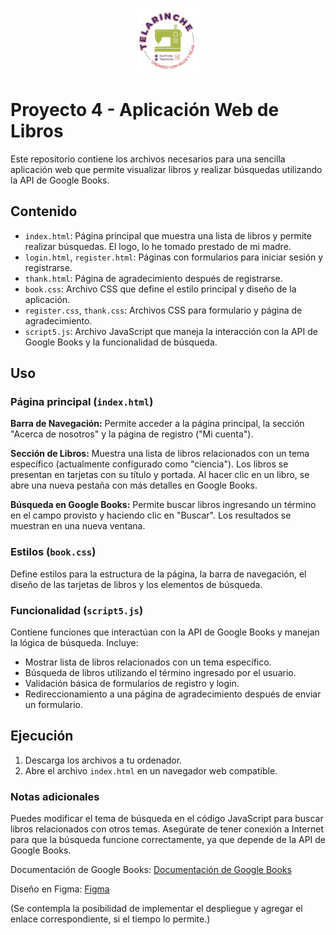 <!DOCTYPE html>
<html>
<head>
  <meta charset="UTF-8">
<!--   <title>Proyecto 4 - Aplicación Web de Libros</title> -->
</head>
<body>
<p align="center">
  <img src="./img/logo.png" alt="Logo" style="width: 20%;">
</p>
<h1>Proyecto 4 - Aplicación Web de Libros</h1>


<p>Este repositorio contiene los archivos necesarios para una sencilla aplicación web que permite visualizar libros y realizar búsquedas utilizando la API de Google Books.</p>

<h2>Contenido</h2>

<ul>
  <li><code>index.html</code>: Página principal que muestra una lista de libros y permite realizar búsquedas. El logo, lo he tomado prestado de mi madre.</li>
  <li><code>login.html</code>, <code>register.html</code>: Páginas con formularios para iniciar sesión y registrarse.</li>
  <li><code>thank.html</code>: Página de agradecimiento después de registrarse.</li>
  <li><code>book.css</code>: Archivo CSS que define el estilo principal y diseño de la aplicación.</li>
  <li><code>register.css</code>, <code>thank.css</code>: Archivos CSS para formulario y página de agradecimiento.</li>
  <li><code>script5.js</code>: Archivo JavaScript que maneja la interacción con la API de Google Books y la funcionalidad de búsqueda.</li>
</ul>

<h2>Uso</h2>

<h3>Página principal (<code>index.html</code>)</h3>

<p><strong>Barra de Navegación:</strong> Permite acceder a la página principal, la sección "Acerca de nosotros" y la página de registro ("Mi cuenta").</p>
<p><strong>Sección de Libros:</strong> Muestra una lista de libros relacionados con un tema específico (actualmente configurado como "ciencia"). Los libros se presentan en tarjetas con su título y portada. Al hacer clic en un libro, se abre una nueva pestaña con más detalles en Google Books.</p>
<p><strong>Búsqueda en Google Books:</strong> Permite buscar libros ingresando un término en el campo provisto y haciendo clic en "Buscar". Los resultados se muestran en una nueva ventana.</p>

<h3>Estilos (<code>book.css</code>)</h3>

<p>Define estilos para la estructura de la página, la barra de navegación, el diseño de las tarjetas de libros y los elementos de búsqueda.</p>

<h3>Funcionalidad (<code>script5.js</code>)</h3>

<p>Contiene funciones que interactúan con la API de Google Books y manejan la lógica de búsqueda. Incluye:</p>
<ul>
  <li>Mostrar lista de libros relacionados con un tema específico.</li>
  <li>Búsqueda de libros utilizando el término ingresado por el usuario.</li>
  <li>Validación básica de formularios de registro y login.</li>
  <li>Redireccionamiento a una página de agradecimiento después de enviar un formulario.</li>
</ul>

<h2>Ejecución</h2>

<ol>
  <li>Descarga los archivos a tu ordenador.</li>
  <li>Abre el archivo <code>index.html</code> en un navegador web compatible.</li>
</ol>

<h3>Notas adicionales</h3>

<p>Puedes modificar el tema de búsqueda en el código JavaScript para buscar libros relacionados con otros temas. Asegúrate de tener conexión a Internet para que la búsqueda funcione correctamente, ya que depende de la API de Google Books.</p>

<p>Documentación de Google Books: <a href="https://developers.google.com/books/docs/v1/getting_started?hl=es-419">Documentación de Google Books</a></p>
<p>Diseño en Figma: <a href="https://www.figma.com/file/UDyNsdrs0bmv8qGwTYbSyA/Proyecto4?type=design&node-id=0%3A1&mode=design&t=jhnzikWXbxeDy2dv-1">Figma</a></p>

<p>(Se contempla la posibilidad de implementar el despliegue y agregar el enlace correspondiente, si el tiempo lo permite.)</p>

</body>
</html>

